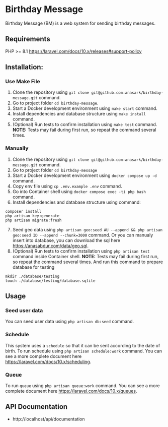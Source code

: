 # Birthday Message

Birthday Message (BM) is a web system for sending birthday messages.

## Requirements

PHP >= 8.1 
https://laravel.com/docs/10.x/releases#support-policy

## Installation:

### Use Make File
1. Clone the repository using `git clone git@github.com:anasark/birthday-message.git` command.
2. Go to project folder `cd birthday-message`.
3. Start a Docker development environment using `make start` command.
4. Install dependencies and database structure using `make install` command.
5. (Optional) Run tests to confirm installation using `make test` command. **NOTE:** Tests may fail during first run, so repeat the command several times.

### Manually
1. Clone the repository using `git clone git@github.com:anasark/birthday-message.git` command.
2. Go to project folder `cd birthday-message`
3. Start a Docker development environment using `docker compose up -d` command.
4. Copy env file using `cp .env.example .env` command.
5. Go into Container shell using `docker compose exec -ti php bash` command.
6. Install dependencies and database structure using command:
```
composer install
php artisan key:generate
php artisan migrate:fresh
```
7. Seed geo data using `php artisan geo:seed AU --append && php artisan geo:seed ID --append --chunk=3000` command.
   Or you can manualy insert into database, you can download the sql here https://anasabdur.com/data/geo.sql.
8. (Optional) Run tests to confirm installation using `php artisan test` command inside Container shell. **NOTE:** Tests may fail during first run, so repeat the command several times. And run this command to prepare database for testing 
```
mkdir ./database/testing
touch ./database/testing/database.sqlite
```

## Usage
### Seed user data
You can seed user data using `php artisan db:seed` command.

### Schedule
This system uses a `schedule` so that it can be sent according to the date of birth. To run schedule using `php artisan schedule:work` command. You can see a more complete document here https://laravel.com/docs/10.x/scheduling.

### Queue
To run `queue` using `php artisan queue:work` command. You can see a more complete document here https://laravel.com/docs/10.x/queues.

## API Documentation
- http://localhost/api/documentation
